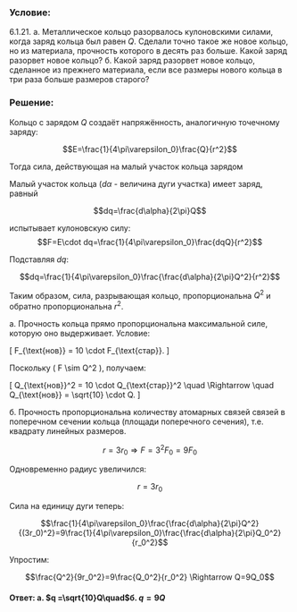 ###  Условие: 

$6.1.21.$ а. Металлическое кольцо разорвалось кулоновскими силами, когда заряд кольца был равен $Q$. Сделали точно такое же новое кольцо, но из материала, прочность которого в десять раз больше. Какой заряд разорвет новое кольцо? б. Какой заряд разорвет новое кольцо, сделанное из прежнего материала, если все размеры нового кольца в три раза больше размеров старого? 

###  Решение: 

Кольцо с зарядом $Q$ создаёт напряжённость, аналогичную точечному заряду:

$$E=\frac{1}{4\pi\varepsilon_0}\frac{Q}{r^2}$$

Тогда сила, действующая на малый участок кольца зарядом 

Малый участок кольца ($d\alpha$ - величина дуги участка) имеет заряд, равный

$$dq=\frac{d\alpha}{2\pi}Q$$

испытывает кулоновскую силу:
$$F=E\cdot dq=\frac{1}{4\pi\varepsilon_0}\frac{dqQ}{r^2}$$

Подставляя $dq$:

$$dq=\frac{1}{4\pi\varepsilon_0}\frac{\frac{d\alpha}{2\pi}Q^2}{r^2}$$ 

Таким образом, сила, разрывающая кольцо, пропорциональна $Q^2$ и обратно пропорциональна $r^2$.

а. Прочность кольца прямо пропорциональна максимальной силе, которую оно выдерживает. Условие:

\[
F_{\text{нов}} = 10 \cdot F_{\text{стар}}.
\]

Поскольку \( F \sim Q^2 \), получаем:

\[
Q_{\text{нов}}^2 = 10 \cdot Q_{\text{стар}}^2 \quad \Rightarrow \quad Q_{\text{нов}} = \sqrt{10} \cdot Q.
\]


б. Прочность пропорциональна количеству атомарных связей связей в поперечном сечении кольца (площади поперечного сечения), т.е. квадрату линейных размеров. 

$$r=3r_0 \Rightarrow F=3^2F_0=9F_0$$ 

Одновременно радиус увеличился:

$$r=3r_0$$

Сила на единицу дуги теперь:

$$\frac{1}{4\pi\varepsilon_0}\frac{\frac{d\alpha}{2\pi}Q^2}{(3r_0)^2}=9\frac{1}{4\pi\varepsilon_0}\frac{\frac{d\alpha}{2\pi}Q_0^2}{r_0^2}$$

Упростим:

$$\frac{Q^2}{9r_0^2}=9\frac{Q_0^2}{r_0^2} \Rightarrow Q=9Q_0$$

####  Ответ: а. $q =\sqrt{10}Q\quad$б. $q = 9Q$

